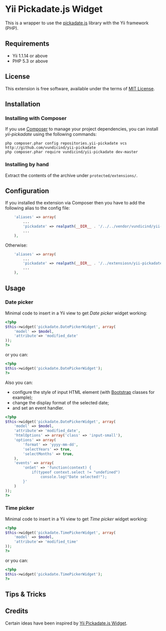 Yii Pickadate.js Widget
=======================

This is a wrapper to use the [pickadate.js](http://amsul.ca/pickadate.js/index.htm) library with the Yii framework (PHP).

Requirements
------------

* Yii 1.1.14 or above
* PHP 5.3 or above

License
-------

This extension is free software, available under the terms of [MIT License](https://github.com/vundicind/yii-pickadate/blob/master/LICENSE).

Installation
-------------

### Installing with Composer

If you use [Composer](https://getcomposer.org/) to manage your project dependencies, you can install *yii-pickadate*
using the following commands:

```shell
php composer.phar config repositories.yii-pickadate vcs http://github.com/vundicind/yii-pickadate
php composer.phar require vundicind/yii-pickadate dev-master
```

### Installing by hand

Extract the contents of the archive under `protected/extensions/`.

Configuration
-------------

If you installed the extension via Composer then you have to add the following alias to the config file:

```php
    'aliases' => array(
        ...
        'pickadate' => realpath(__DIR__ . '/../../vendor/vundicind/yii-pickadate/src'),
        ...
    ),
```

Otherwise:

```php
    'aliases' => array(
        ...
        'pickadate' => realpath(__DIR__ . '/../extensiosn/yii-pickadate/src'),
        ...
    ),
```


Usage
-----

### Date picker

Minimal code to insert in a Yii view to get *Date picker* widget working:

```php
<?php
$this->widget('pickadate.DatePickerWidget', array(
    'model' => $model,
    'attribute'=> 'modified_date'
));
?>
````

or you can:

````php
<?php
$this->widget('pickadate.DatePickerWidget');
?>
````

Also you can:
* configure the style of input HTML element (with [Bootstrap](http://getbootstrap.com/2.3.2/base-css.html#forms) classes for example);
* change the display format of the selected date;
* and set an event handler.

```php
<?php
$this->widget('pickadate.DatePickerWidget', array(
    'model' => $model,
    'attribute'=> 'modified_date',
    'htmlOptions' => array('class' => 'input-small'),
    'options' => array(
        'format' => 'yyyy-mm-dd',
        'selectYears' => true,
        'selectMonths' => true,
    ),
    'events' => array(
        'onSet' => 'function(context) {
            if(typeof context.select != "undefined")
                console.log("Date selected!");
        }'
    )
));
?>
````

### Time picker

Minimal code to insert in a Yii view to get *Time picker* widget working:

```php
<?php
$this->widget('pickadate.TimePickerWidget', array(
    'model' => $model,
    'attribute'=> 'modified_time'
));
?>
```

or you can:

```php
<?php
$this->widget('pickadate.TimePickerWidget');
?>
```

Tips & Tricks
-------------

Credits
-------

Certain ideas have been inspired by [Yii Pickadate.js Widget](https://github.com/bromden/YiiPickadateWidget).
